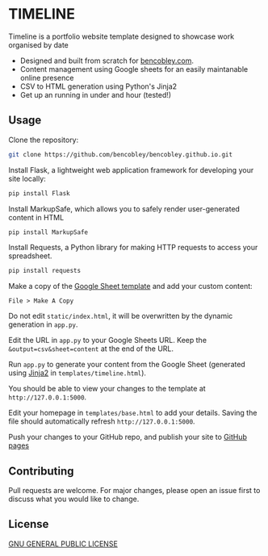 # TIMELINE

Timeline is a portfolio website template designed to showcase work organised by date

- Designed and built from scratch for [bencobley.com](https://www.bencobley.com/).
- Content management using Google sheets for an easily maintanable online presence
- CSV to HTML generation using Python's Jinja2
- Get up an running in under and hour (tested!)

## Usage

Clone the repository:

```bash
git clone https://github.com/bencobley/bencobley.github.io.git
```

Install Flask, a lightweight web application framework for developing your site locally:

```bash
pip install Flask
```

Install MarkupSafe, which allows you to safely render user-generated content in HTML

```bash
pip install MarkupSafe
```

Install Requests, a Python library for making HTTP requests to access your spreadsheet.

```bash
pip install requests
```

Make a copy of the [Google Sheet template](https://docs.google.com/spreadsheet/ccc?key=1YLPiKODcjiSdY-z6nUn9SXbsGM_wfrvtsDITZ2rzNA4) and add your custom content:

```
File > Make A Copy
```

Do not edit `static/index.html`, it will be overwritten by the dynamic generation in `app.py`.

Edit the URL in `app.py` to your Google Sheets URL. Keep the `&output=csv&sheet=content` at the end of the URL.

Run `app.py` to generate your content from the Google Sheet (generated using [Jinja2](https://palletsprojects.com/p/jinja/) in `templates/timeline.html`).

You should be able to view your changes to the template at `http://127.0.0.1:5000`.

Edit your homepage in `templates/base.html` to add your details. Saving the file should automatically refresh `http://127.0.0.1:5000`.

Push your changes to your GitHub repo, and publish your site to [GitHub pages](https://docs.github.com/en/pages/getting-started-with-github-pages/creating-a-github-pages-site)

## Contributing

Pull requests are welcome. For major changes, please open an issue first to discuss what you would like to change.

## License

[GNU GENERAL PUBLIC LICENSE](https://github.com/bencobley/bencobley.github.io/blob/main/LICENSE.md)
